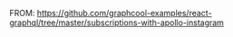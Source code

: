 FROM: https://github.com/graphcool-examples/react-graphql/tree/master/subscriptions-with-apollo-instagram
